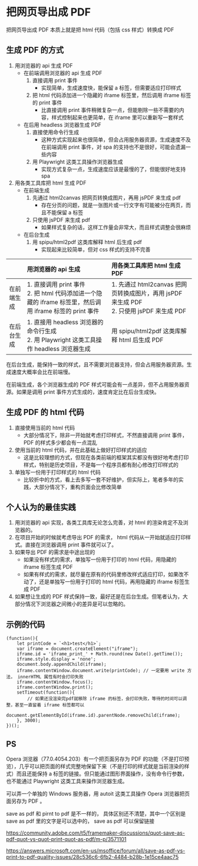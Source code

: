 把网页导出成 PDF
================================

把网页导出成 PDF 本质上就是把 html 代码（包括 css 样式）转换成 PDF

## 生成 PDF 的方式

1. 用浏览器的 api 生成 PDF
    - 在前端调用浏览器的 api 生成 PDF
        1. 直接调用 print 事件
            - 实现简单，生成速度快，能保留 a 标签，但需要适应打印样式
        1. 把 html 代码添加进一个隐藏的 iframe 标签里，然后调用 iframe 标签的 print 事件
            - 比直接调用 print 事件稍微复杂一点，但能剔除一些不需要的内容，样式控制起来也更简单，在 iframe 里可以重新写一套样式
    - 在后用 headless 浏览器生成 PDF
        1. 直接使用命令行生成
            - 这种方式实现起来也很简单，但会占用服务器资源，生成速度不及在前端调用 print 事件，对 spa 的支持也不是很好，可能会遗漏一些内容
        1. 用 Playwright 这类工具操作浏览器生成
            - 实现方式复杂一点，生成速度应该是最慢的了，但能很好地支持 spa
2. 用各类工具库把 html 生成 PDF
    - 在前端生成
        1. 先通过 html2canvas 把网页转换成图片，再用 jsPDF 来生成 pdf
            - 存在分页的问题，就是一张图片或一行文字有可能被分在两页，而且不能保留 a 标签
        1. 只使用 jsPDF 来生成 pdf
            - 如果样式复杂的话，这样工作量会非常大，而且样式调整会很麻烦
    - 在后台生成
        1. 用 spipu/html2pdf 这类库解释 html 后生成 pdf
            - 实现起来比较简单，但对 css 样式的支持不完善

||用浏览器的 api 生成|用各类工具库把 html 生成 PDF|
|:-|:-|:-|
|在前端生成|1. 直接调用 print 事件 <br /> 2. 把 html 代码添加进一个隐藏的 iframe 标签里，然后调用 iframe 标签的 print 事件|1. 先通过 html2canvas 把网页转换成图片，再用 jsPDF 来生成 PDF <br /> 2. 只使用 jsPDF 来生成 PDF|
|在后台生成|1. 直接用 headless 浏览器的命令行生成 <br /> 2. 用 Playwright 这类工具操作 headless 浏览器生成|用 spipu/html2pdf 这类库解释 html 后生成 PDF|


在后台生成，能保持一致的样式，且不需要浏览器支持，但会占用服务器资源。生成速度大概率会比在前端慢。

在前端生成，各个浏览器生成的 PDF 样式可能会有一点差异，但不占用服务器资源。如果是调用 print 事件方式生成的，速度肯定比在后台生成快。

<!--
实现难度
样式一致
a 标签
缺点
-->

## 生成 PDF 的 html 代码

1. 直接使用当前的 html 代码
    - 大部分情况下，除非一开始就考虑打印样式，不然直接调用 print 事件， PDF 的样式多少都会有一点混乱
1. 使用当前的 html 代码，并在此基础上做好打印样式的适应
    - 这是比较理想的方式，但现在各类前端的框架其实都没有很好地考虑打印样式，特别是历史项目，不是每一个程序员都有耐心修改打印样式的
1. 单独写一份用于打印样式的 html 代码
    - 比较折中的方式，看上去多写一套不好维护，但实际上，笔者多年的实践，大部分情况下，重构页面会比修改简单

## 个人认为的最佳实践

1. 用浏览器的 api 实现，各类工具库无论怎么完善，对 html 的渲染肯定不及浏览器的。
1. 在项目开始的时候就考虑导出 PDF 的需求， html 代码从一开始就适应打印样式。直接在浏览器调用 print 事件就可以了。
1. 如果导出 PDF 的需求是中途出现的
    - 如果没有样式的需求，单独写一份用于打印的 html 代码，用隐藏的 iframe 标签生成 PDF
    - 如果有样式的需求，就尽量在原有的代码里修改样式适应打印，如果改不动了，还是单独写一份用于打印的 html 代码，再用隐藏的 iframe 标签生成 PDF
1. 如果想让生成的 PDF 样式保持一致，最好还是在后台生成。但笔者认为，大部分情况下浏览器之间微小的差异是可以忽略的。

## 示例的代码

```
(function(){
    let printCode = `<h1>test</h1>`;
    var iframe = document.createElement("iframe");
    iframe.id = 'iframe_print_' + Math.round(new Date().getTime());
    iframe.style.display = 'none';
    document.body.appendChild(iframe);
    iframe.contentWindow.document.write(printCode); // 一定要用 write 方法， innerHTML 属性有时会打印失败
    iframe.contentWindow.focus();
    iframe.contentWindow.print();
    setTimeout(function(){
        // 如果还没渲染完pdf就移除 iframe 的标签，会打印失败，等待的时间可以调整，甚至一直留着 iframe 标签都可以
        document.getElementById(iframe.id).parentNode.removeChild(iframe);
    }, 3000);
})();
```

## PS
Opera 浏览器（77.0.4054.203）有一个把页面另存为 PDF 的功能（不是打印预览），几乎可以把页面的样式完整地保留下来（不是打印的样式就是当前渲染的样式）而且还能保持 a 标签的链接。但只能通过图形界面操作，没有命令行参数，也不能通过 Playwright 这类工具来操作浏览器生成。

可以弄一个单独的 Windows 服务器，用 autoit 这类工具操作 Opera 浏览器把页面另存为 PDF 。

save as pdf 和 pirnt to pdf 是不一样的，
具体区别还不清楚，其中一个区别是 save as pdf 里的文字是可以选中的， save as pdf 可以保留链接

https://community.adobe.com/t5/framemaker-discussions/quot-save-as-pdf-quot-vs-quot-print-quot-as-pdf/m-p/3571101

https://answers.microsoft.com/en-us/msoffice/forum/all/save-as-pdf-vs-print-to-pdf-quality-issues/28c536c6-6fb2-4484-b28b-1e15ce4aac75

